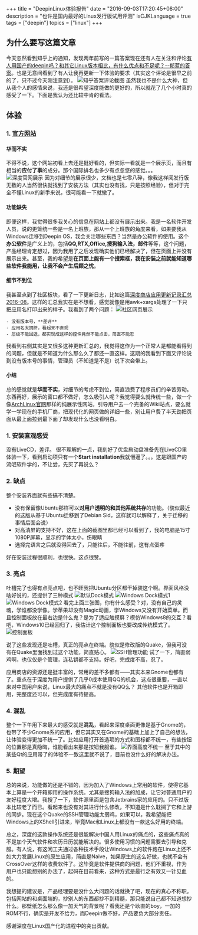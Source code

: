 +++
title = "DeepinLinux体验报告"
date = "2016-09-03T17:20:45+08:00"
description = "也许是国内最好的Linux发行版试用评测"
isCJKLanguage = true
tags = ["deepin"]
topics = ["linux"]
+++

## 为什么要写这篇文章

今天忽然看到知乎上的通知，发现两年前写的一篇答案现在还有人在关注和评论[有人用国产的deepin吗？和其它Linux版本相比，有什么优点和不足呢？--郁蓝的答案](https://www.zhihu.com/question/19694358/answer/26227403?group_id=748099576984006656#comment-158674705)。也是无意间看到了有人让我再更新一下体验的要求（其实这个评论是很早之前的了，只不过今天刚注意到）。
![知乎答案评论截图][1]
虽然我也不是什么大神，但从我个人的感情来说，我还是很希望深度能做的更好的，所以就花了几个小时真的感受了一下。下面是我认为还比较中肯的看法。

## 体验
### 1. [官方网站](https://www.deepin.org/)
#### 华而不实
不得不说，这个网站初看上去还是挺好看的，但实际一看就是一个展示页，而且有相当的**应付了事**的成分。那个国际排名也多少有点忽悠的感觉。。。
![深度官网展示][2]
因为对细节的展示很少，文档也是七零八碎，像我这样阅发行版无数的人当然很快就找到了安装方法（其实也没有找，只是按照经验），但对于完全不懂Linux的新手来说，很可能看一下就撤了。

#### 功能缺失
即便这样，我觉得很多我关心的信息在网站上都没有展示出来。我是一名软件开发人员，说的更笼统一些是一名上班族，那从一个上班族的角度来看，如果要我从Windows迁移到Deepin OS，我会关注哪些东西？当然是办公软件的使用。这个**办公软件**是广义上的，包括**QQ,RTX,Office,搜狗输入法，邮件**等等，这个问题，产品经理肯定想过，因为我用了之后发现确实他们已经解决了，但在页面上并没有展示出来。甚至，我的希望是**在页面上能有一个搜索框，我在安装之前就能知道哪些软件我能用，让我不会产生后顾之忧**。

#### 细节不到位
我甚至点到了社区板块，看了一下更新日志，比如这篇[深度商店应用更新记录汇总2016-08](http://blog.deepin.org/2016/08/update-record-of-applications-in-deepin-store-2016-08/)。这样的汇总我实在是不想看，感觉就像是用awk+xargs处理了一下只把应用名打印出来的样子。我看到了两个问题：
![社区网页展示][3]

    - 没有版本号，**差评**
    - 应用名太拥挤，看起来不直观
    - 层级不能回退，都实现成这样的控件竟然不能点击，简直不能忍
    
我看到右侧其实是又很多这种更新汇总的，我觉得这作为一个正常人是都能看得到的问题，但就是不知道为什么那么久了都还一直这样。这期的我看到下面又评论说到没有版本号的事情，管理员（不知道是不是）说下次会带上。

#### 小结
总的感觉就是**华而不实**，对细节的考虑不到位，简直浪费了程序员们的辛苦劳动。东西再好，展示的窗口都不做好，怎么吸引人呢？我觉得要么就传统一些，做一个像[ArchLinux官网](https://www.archlinux.org/)那样的纯展示性网站，引导用户去一个完备的Wiki站点，要么就学一学现在的手机厂商，把现代化的网页做的详细一些，别让用户费了半天劲把页面从最上面拉到最下面了却发现什么也没看明白。

### 1. 安装直观感受
没有LiveCD，差评。
很不理解的一点，我刻好了优盘启动盘准备先在LiveCD里体验一下，看到启动项只有一个**Start installation**我就懵逼了。。。这是跟国产的流氓软件学的，不让尝，先买了再说么？

### 2. 缺点
整个安装界面就有些搞不清楚。
    
- 没有保留像Ubuntu那样可以**对用户透明的和其他系统共存**的功能。（貌似最近的这版从基于Ubuntu迁移到了Debian Sid，这样就可以解释了，关于迁移的事情后面会说）
- 对高清屏的支持不好，这在上面的截图里都已经可以看到了，我的电脑是15寸1080P屏幕，显示的字体太小，伤眼睛
- 选择完语言之后就没得回去了，只能往后，不能往前，这有点蛋疼

好在安装过程很顺利，也很快。这点很赞。
    
### 3. 亮点
吐槽完了也得有点亮点吧，也不旺我把Ubuntu分区都干掉装这个啊。界面风格没啥好说的，还提供了三种模式
![默认Dock模式][4]
![Windows Dock模式1][5]
![Windows Dock模式2][6]
看完上面三张图，你有什么感受？对，没有自己的灵魂，学谁都没学像。学苹果却没有Magic动画，学Windows又没有开始菜单。而且控制面板放在最右边是什么鬼？是为了适应触摸屏？模仿Windows8的交互？看吧，Windows10已经回归了，我估计这个控制面板也要改成传统模式了。
![控制面板][7]

说了这些发现还是吐槽，真正的亮点在终端。貌似是修改版的Quake，但我可没有在Quake里面找到过这个功能，简直贴心。
![SSH管理功能][8]
试了一下，简直弱鸡啊，也仅仅是个管理，连私钥都不支持。好吧，完成度不高，忍了。

应用商店的资源还是挺丰富的，常用的差不多都有——其实本来Gnome也都有了。重点在于深度为用户提供了几乎0成本使用QQ的机会，这点很重要，一直以来对中国用户来说，Linux最大的痛点不就是没有QQ么？
其他软件也是开箱即用，完整度还可以，但完成度有待提高。

### 4. 混乱
整个一下午用下来最大的感受就是**混乱**，看起来深度桌面更像是基于Gnome的，也带了不少Gnome系的应用，但它其实又在Gnome的基础上加上了自己的想法，让体验变得更加不统一了。比如应用打开首选项的方式和图标都不统一，有些按钮的位置那是真隐晦，谁能看出来那是按钮我服谁。
![界面高度不统一][9]
至于其中的某些Qt的应用带了的体验不一致这里就不说了，目前也没什么好的解决办法。

### 5. 期望
总的来说，功能做的还是不错的，因为加入了Windows上常用的软件，使得它基本上算是一个开箱即用的操作系统。尤其是搜狗输入法的加成，让它对普通用户的友好程度大增。我搜了一下，软件源里面是包含Jetbrains家的应用的。只不过版本比较老了而已。看起来也没有对其进行什么修改，不知道是什么耽搁了它和上游的同步。现在这个Quake的SSH管理功能太弱鸡，如果可以，我希望能把Windows上的XShell引进来，毕竟Mac和Linux上都没有一款这么好用的终端。

总之，深度的这款操作系统还是很能解决中国人用Linux的痛点的，这些痛点真的不是加个天气软件和农历日历就能解决的。很多使用习惯的问题需要去引导和克服。有人说，有这闲工夫通过各种技术手段让Windows上的软件跑在Linux上还不如大力发展Linux的原生应用，简直是Naive，如果原生的这么好做，也就不会有CrossOver这样的收费软件了。这毕竟是软件提供商的问题，他们不重视，作为用户也只能想别的办法了，起码在目前看来，这种方式是最行之有效又一针见血的。

我想提的建议是，产品经理要是没什么大问题的话就换了吧，现在的真心不称职。包括网站的和桌面端的，抄别人的东西都抄不到精髓，那只能说自己都不知道想抄什么。那壁纸怎么那么像一加天气的背景呢？看我还是个耿直的boy，一加的ROM不行，确实是开发不给力，而Deepin做不好，产品要负大部分责任。

感谢深度在Linux国产化的进程中的突出贡献。

  [1]: http://7xn2pe.com1.z0.glb.clouddn.com/DeepinScreenshot20160814221945.png
  [2]: http://7xn2pe.com1.z0.glb.clouddn.com/DeepinScreenshot20160814225102.png
  [3]: http://7xn2pe.com1.z0.glb.clouddn.com/DeepinScreenshot20160814225410.png
  [4]: http://7xn2pe.com1.z0.glb.clouddn.com/DeepinScreenshot20160814180441.png
  [5]: http://7xn2pe.com1.z0.glb.clouddn.com/DeepinScreenshot20160814230948.png
  [6]: http://7xn2pe.com1.z0.glb.clouddn.com/DeepinScreenshot20160814231109.png
  [7]: http://7xn2pe.com1.z0.glb.clouddn.com/DeepinScreenshot20160814231725.png
  [8]: http://7xn2pe.com1.z0.glb.clouddn.com/DeepinScreenshot20160814232511.png
  [9]: http://7xn2pe.com1.z0.glb.clouddn.com/DeepinScreenshot20160814235541.png
